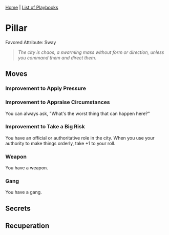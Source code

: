 [Home](index.md) | [List of Playbooks](Index.md#Playbooks)
# Pillar
Favored Attribute: Sway

> *The city is chaos, a swarming mass without form or direction, unless you command them and direct them.*

## Moves
### Improvement to Apply Pressure

### Improvement to Appraise Circumstances
You can always ask, "What's the worst thing that can happen here?"

### Improvement to Take a Big Risk
You have an official or authoritative role in the city. When you use your authority to make things orderly, take +1 to your roll.

### Weapon
You have a weapon. 

### Gang
You have a gang.
## Secrets
## Recuperation
